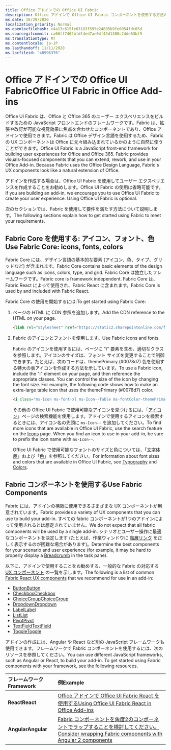 ```yaml
---
title: Office アドインでの Office UI Fabric
description: Office アドインで Office UI Fabric コンポーネントを使用する方法の概要について説明します。
ms.date: 10/29/2020
localization_priority: Normal
ms.openlocfilehash: c4a13c615fe63183f595e24895b9fe6054fdc05d
ms.sourcegitcommit: ca66ff7462bfdf4ed7ae04f43d1388c24de63bf9
ms.translationtype: MT
ms.contentlocale: ja-JP
ms.lasthandoff: 11/11/2020
ms.locfileid: "48996376"
---
```

# <a name="office-ui-fabric-in-office-add-ins"></a><span data-ttu-id="1803a-103">Office アドインでの Office UI Fabric</span><span class="sxs-lookup"><span data-stu-id="1803a-103">Office UI Fabric in Office Add-ins</span></span>

<span data-ttu-id="1803a-p101">Office UI Fabric は、Office と Office 365 のユーザー エクスペリエンスをビルドするための JavaScript フロントエンドのフレームワークです。Fabric は、拡張や改訂が可能な視覚効果に焦点を合わせたコンポーネントであり、Office アドインで使用できます。Fabric は Office デザイン言語を使用するため、Fabric の UX コンポーネントは Office に元々組み込まれているかのように自然に使うことができます。</span><span class="sxs-lookup"><span data-stu-id="1803a-p101">Office UI Fabric is a JavaScript front-end framework for building user experiences for Office and Office 365. Fabric provides visuals-focused components that you can extend, rework, and use in your Office Add-in. Because Fabric uses the Office Design Language, Fabric's UX components look like a natural extension of Office.</span></span>

<span data-ttu-id="1803a-p102">アドインを作成する場合は、Office UI Fabric を使用してユーザー エクスペリエンスを作成することをお勧めします。Office UI Fabric の使用は省略可能です。</span><span class="sxs-lookup"><span data-stu-id="1803a-p102">If you are building an add-in, we encourage you to use Office UI Fabric to create your user experience. Using Office UI Fabric is optional.</span></span>

<span data-ttu-id="1803a-109">次のセクションでは、Fabric を使用して要件を満たす方法について説明します。</span><span class="sxs-lookup"><span data-stu-id="1803a-109">The following sections explain how to get started using Fabric to meet your requirements.</span></span>

## <a name="use-fabric-core-icons-fonts-colors"></a><span data-ttu-id="1803a-110">Fabric Core を使用する: アイコン、フォント、色</span><span class="sxs-lookup"><span data-stu-id="1803a-110">Use Fabric Core: icons, fonts, colors</span></span>

<span data-ttu-id="1803a-111">Fabric Core には、デザイン言語の基本的な要素 (アイコン、色、タイプ、グリッドなど) が含まれます。</span><span class="sxs-lookup"><span data-stu-id="1803a-111">Fabric Core contains basic elements of the design language such as icons, colors, type, and grid.</span></span> <span data-ttu-id="1803a-112">Fabric Core は独立したフレームワークです。</span><span class="sxs-lookup"><span data-stu-id="1803a-112">Fabric core is framework independent.</span></span> <span data-ttu-id="1803a-113">Fabric Core は、Fabric React によって使用され、Fabric React に含まれます。</span><span class="sxs-lookup"><span data-stu-id="1803a-113">Fabric Core is used by and included with Fabric React.</span></span>

<span data-ttu-id="1803a-114">Fabric Core の使用を開始するには:</span><span class="sxs-lookup"><span data-stu-id="1803a-114">To get started using Fabric Core:</span></span>

1. <span data-ttu-id="1803a-115">ページの HTML に CDN 参照を追加します。</span><span class="sxs-lookup"><span data-stu-id="1803a-115">Add the CDN reference to the HTML on your page.</span></span>  

    ```html
    <link rel="stylesheet" href="https://static2.sharepointonline.com/files/fabric/office-ui-fabric-core/9.6.1/css/fabric.min.css">
    ```

2. <span data-ttu-id="1803a-116">Fabric のアイコンとフォントを使用します。</span><span class="sxs-lookup"><span data-stu-id="1803a-116">Use Fabric icons and fonts.</span></span>

    <span data-ttu-id="1803a-p104">Fabric のアイコンを使用するには、ページに "i" 要素を含め、適切なクラスを参照します。アイコンのサイズは、フォント サイズを変更することで制御できます。たとえば、次のコードは、themePrimary (#0078d7) 色を使用する特大の表アイコンを作成する方法を示しています。</span><span class="sxs-lookup"><span data-stu-id="1803a-p104">To use a Fabric icon, include the "i" element on your page, and then reference the appropriate classes. You can control the size of the icon by changing the font size. For example, the following code shows how to make an extra-large table icon that uses the themePrimary (#0078d7) color.</span></span>

    ```html
    <i class="ms-Icon ms-font-xl ms-Icon--Table ms-fontColor-themePrimary"></i>
    ```

    <span data-ttu-id="1803a-p105">その他の Office UI Fabric で使用可能なアイコンを見つけるには、「[アイコン](https://developer.microsoft.com/fabric#/styles/icons)」ページの検索機能を使用します。アドインで使用するアイコンを検索するときには、アイコン名の先頭に `ms-Icon--` を追加してください。</span><span class="sxs-lookup"><span data-stu-id="1803a-p105">To find more icons that are available in Office UI Fabric, use the search feature on the [Icons](https://developer.microsoft.com/fabric#/styles/icons) page. When you find an icon to use in your add-in, be sure to prefix the icon name with `ms-Icon--`.</span></span>

    <span data-ttu-id="1803a-122">Office UI Fabric で使用可能なフォントのサイズと色については、「[文字体裁](https://developer.microsoft.com/fabric#/styles/typography)」および「[色](https://developer.microsoft.com/fabric#/styles/colors)」を参照してください。</span><span class="sxs-lookup"><span data-stu-id="1803a-122">For information about font sizes and colors that are available in Office UI Fabric, see [Typography](https://developer.microsoft.com/fabric#/styles/typography) and [Colors](https://developer.microsoft.com/fabric#/styles/colors).</span></span>

## <a name="use-fabric-components"></a><span data-ttu-id="1803a-123">Fabric コンポーネントを使用する</span><span class="sxs-lookup"><span data-stu-id="1803a-123">Use Fabric Components</span></span>

<span data-ttu-id="1803a-124">Fabric には、アドインの構築に使用できるさまざまな UX コンポーネントが用意されています。</span><span class="sxs-lookup"><span data-stu-id="1803a-124">Fabric provides a variety of UX components that you can use to build your add-in.</span></span> <span data-ttu-id="1803a-125">すべての fabric コンポーネントが1つのアドインによって使用されるとは想定されていません。</span><span class="sxs-lookup"><span data-stu-id="1803a-125">We do not expect that all fabric components will be used by a single add-in.</span></span> <span data-ttu-id="1803a-126">シナリオとユーザー操作に最適なコンポーネントを決定します (たとえば、作業ウィンドウに [階層リンク](https://developer.microsoft.com/fabric#/components/breadcrumb) を正しく表示するのが困難な場合があります)。</span><span class="sxs-lookup"><span data-stu-id="1803a-126">Determine the best components for your scenario and user experience (for example, it may be hard to properly display a [Breadcrumb](https://developer.microsoft.com/fabric#/components/breadcrumb) in the task pane).</span></span>

<span data-ttu-id="1803a-127">以下に、アドインで使用することをお勧めする、一般的な Fabric の対応する [UX コンポーネント](https://developer.microsoft.com/fluentui#/controls/web) の一覧を示します。</span><span class="sxs-lookup"><span data-stu-id="1803a-127">The following is a list of common [Fabric React UX components](https://developer.microsoft.com/fluentui#/controls/web) that we recommend for use in an add-in:</span></span>

- [<span data-ttu-id="1803a-128">Button</span><span class="sxs-lookup"><span data-stu-id="1803a-128">Button</span></span>](https://developer.microsoft.com/fabric#/components/button)
- [<span data-ttu-id="1803a-129">Checkbox</span><span class="sxs-lookup"><span data-stu-id="1803a-129">Checkbox</span></span>](https://developer.microsoft.com/fabric#/components/checkbox)
- [<span data-ttu-id="1803a-130">ChoiceGroup</span><span class="sxs-lookup"><span data-stu-id="1803a-130">ChoiceGroup</span></span>](https://developer.microsoft.com/fabric#/components/choicegroup)
- [<span data-ttu-id="1803a-131">Dropdown</span><span class="sxs-lookup"><span data-stu-id="1803a-131">Dropdown</span></span>](https://developer.microsoft.com/fabric#/components/dropdown)
- [<span data-ttu-id="1803a-132">Label</span><span class="sxs-lookup"><span data-stu-id="1803a-132">Label</span></span>](https://developer.microsoft.com/fabric#/components/label)
- [<span data-ttu-id="1803a-133">List</span><span class="sxs-lookup"><span data-stu-id="1803a-133">List</span></span>](https://developer.microsoft.com/fabric#/components/list)
- [<span data-ttu-id="1803a-134">Pivot</span><span class="sxs-lookup"><span data-stu-id="1803a-134">Pivot</span></span>](https://developer.microsoft.com/fabric#/components/pivot)
- [<span data-ttu-id="1803a-135">TextField</span><span class="sxs-lookup"><span data-stu-id="1803a-135">TextField</span></span>](https://developer.microsoft.com/fabric#/components/textfield)
- [<span data-ttu-id="1803a-136">Toggle</span><span class="sxs-lookup"><span data-stu-id="1803a-136">Toggle</span></span>](https://developer.microsoft.com/fabric#/components/toggle)

<span data-ttu-id="1803a-p107">アドインの作成には、Angular や React など別の JavaScript フレームワークも使用できます。フレームワークで Fabric コンポーネントを使用するには、次のリソースを参照してください。</span><span class="sxs-lookup"><span data-stu-id="1803a-p107">You can use different JavaScript frameworks, such as Angular or React, to build your add-in. To get started using Fabric components with your framework, see the following resources.</span></span>

|<span data-ttu-id="1803a-139">**フレームワーク**</span><span class="sxs-lookup"><span data-stu-id="1803a-139">**Framework**</span></span>|<span data-ttu-id="1803a-140">**例**</span><span class="sxs-lookup"><span data-stu-id="1803a-140">**Example**</span></span>|
|:------------|:----------|
|<span data-ttu-id="1803a-141">**React**</span><span class="sxs-lookup"><span data-stu-id="1803a-141">**React**</span></span>|[<span data-ttu-id="1803a-142">Office アドインで Office UI Fabric React を使用する</span><span class="sxs-lookup"><span data-stu-id="1803a-142">Using Office UI Fabric React in Office Add-ins</span></span>](using-office-ui-fabric-react.md )|
|<span data-ttu-id="1803a-143">**Angular**</span><span class="sxs-lookup"><span data-stu-id="1803a-143">**Angular**</span></span>| [<span data-ttu-id="1803a-144">Fabric コンポーネントを角度2のコンポーネントでラップすることを検討してください。</span><span class="sxs-lookup"><span data-stu-id="1803a-144">Consider wrapping Fabric components with Angular 2 components</span></span>](../develop/add-ins-with-angular2.md#consider-wrapping-fabric-components-with-angular-components)|
